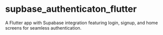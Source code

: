 # supbase_authenticaton_flutter
A Flutter app with Supabase integration featuring login, signup, and home screens for seamless authentication.
